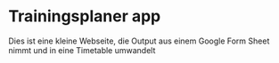 # Trainingsplaner app

Dies ist eine kleine Webseite, die Output aus einem Google Form Sheet nimmt und in eine Timetable umwandelt
